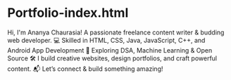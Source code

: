 # Portfolio-index.html
 Hi, I'm Ananya Chaurasia! A passionate freelance content writer &amp; budding web developer. 💻 Skilled in HTML, CSS, Java, JavaScript, C++, and Android App Development 🌱 Exploring DSA, Machine Learning &amp; Open Source 🛠️ I build creative websites, design portfolios, and craft powerful content. 📬 Let’s connect &amp; build something amazing!
